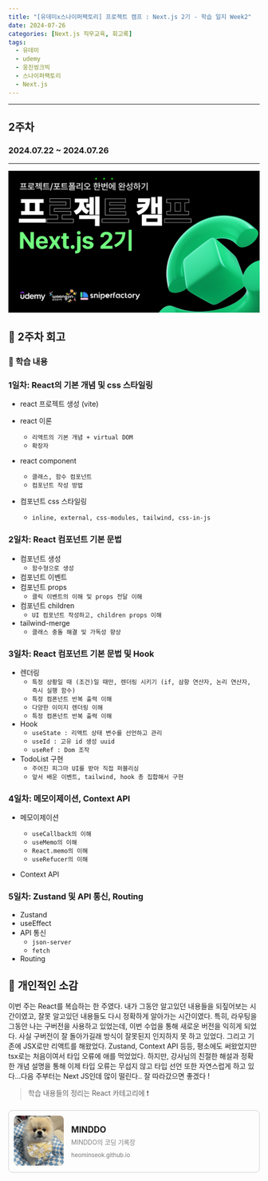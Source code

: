 ```yaml
---
title: "[유데미x스나이퍼팩토리] 프로젝트 캠프 : Next.js 2기 - 학습 일지 Week2"
date: 2024-07-26
categories: [Next.js 직무교육, 회고록]
tags:
  - 유데미
  - udemy
  - 웅진씽크빅
  - 스나이퍼팩토리
  - Next.js
---
```


<style>
  .flex-container {
    display: flex;
    justify-content: space-between;
  }
  .image-container {
    position: relative;
    width: 100%;
    display: flex;
    flex-direction: column;
    align-items: center;
  }
  .image-container img {
    width: 100%;
    height: 300px;
  }
  .caption {
    text-align: center;
    margin-top: 5px;
  }

  .responsive-link-card {
    display: flex;
    align-items: center;
    border: 1px solid #d0d0d0;
    border-radius: 8px;
    overflow: hidden;
    cursor: pointer;
    text-decoration: none;
    color: inherit;
    margin-top: 20px;
    padding: 10px;
  }
  
  .responsive-link-card img {
    width: 100px;
    height: 100px;
    object-fit: cover;
    border-radius: 8px;
    margin-right: 15px;
  }
  
  .responsive-link-content {
    display: flex;
    flex-direction: column;
  }
  
  .responsive-link-content h2 {
    margin: 0;
    font-size: 1.2em;
  }
  
  .responsive-link-content p {
    margin: 5px 0 10px;
    color: gray;
    font-size: 0.9em;
  }
  
  .responsive-link-content small {
    color: #777;
  }
  
  @media (max-width: 768px) {
    .responsive-link-card {
      flex-direction: column;
      align-items: flex-start;
    }
    
    .responsive-link-card img {
      margin-right: 0;
      margin-bottom: 10px;
    }

    .responsive-link-content {
      width: 100%;
    }
  }
</style>
<hr>

## **2주차**

### **2024.07.22 ~ 2024.07.26**

<hr>

![유데미x스나이퍼팩토리](/assets/img/posts/camp-review/udemy-main.png)

## 🐥 2주차 회고

### 🐣 학습 내용

### 1일차: React의 기본 개념 및 css 스타일링

- react 프로젝트 생성 (vite)
- react 이론
  - `리액트의 기본 개념 + virtual DOM`
  - `확장자`
- react component
  - `클래스, 함수 컴포넌트`
  - `컴포넌트 작성 방법`

- 컴포넌트 css 스타일링
  - `inline, external, css-modules, tailwind, css-in-js`

### 2일차: React 컴포넌트 기본 문법

- 컴포넌트 생성
  - `함수형으로 생성`
- 컴포넌트 이벤트
- 컴포넌트 props
  - `클릭 이벤트의 이해 및 props 전달 이해`
- 컴포넌트 children
  - `UI 컴포넌트 작성하고, children props 이해`
- tailwind-merge
  - `클래스 충돌 해결 및 가독성 향상`

### 3일차: React 컴포넌트 기본 문법 및 Hook

- 렌더링
  - `특정 상황일 때 (조건)일 때만, 렌더링 시키기 (if, 삼항 연산자, 논리 연산자, 즉시 실행 함수)`
  - `특정 컴폰넌트 반복 출력 이해`
  - `다양한 이미지 렌더링 이해`
  - `특정 컴폰넌트 반복 출력 이해`
- Hook
  - `useState : 리액트 상태 변수를 선언하고 관리`
  - `useId : 고유 id 생성 uuid`
  - `useRef : Dom 조작`
- TodoList 구현
  - `주어진 피그마 UI를 받아 직접 퍼블리싱`
  - `앞서 배운 이벤트, tailwind, hook 총 집합해서 구현`

### 4일차: 메모이제이션, Context API

- 메모이제이션
  - `useCallback의 이해`
  - `useMemo의 이해`
  - `React.memo의 이해`
  - `useRefucer의 이해`

- Context API

### 5일차: Zustand 및 API 통신, Routing

- Zustand
- useEffect
- API 통신
  - `json-server`
  - `fetch`
- Routing <br>

## 🐣 개인적인 소감
이번 주는 React를 복습하는 한 주였다. 내가 그동안 알고있던 내용들을 되짚어보는 시간이였고, 잘못 알고있던 내용들도 다시 정확하게 알아가는 시간이였다. 특히, 라우팅을 그동안 나는 구버전을 사용하고 있었는데, 이번 수업을 통해 새로운 버전을 익히게 되었다. 사실 구버전이 잘 돌아가길래 방식이 잘못된지 인지하지 못 하고 있었다. 그리고 기존에 JSX로만 리액트를 해왔었다. Zustand, Context API 등등, 평소에도 써왔었지만 tsx로는 처음이여서 타입 오류에 애를 먹었었다. 하지만, 강사님의 친절한 해설과 정확한 개념 설명을 통해 이제 타입 오류는 무섭지 않고 타입 선언 또한 자연스럽게 하고 있다...다음 주부터는 Next JS인데 많이 떨린다.. 잘 따라갔으면 좋겠다 !


> 학습 내용들의 정리는 React 카테고리에 ❗️<br>

<div class="responsive-link-card" onclick="window.open('https://heominseok.github.io/categories/react/', '_blank');">
  <div>
    <img src="./assets/img/chilbok.jpeg" alt="MINDDO 이미지">
  </div>
  <div class="responsive-link-content">
    <h2>MINDDO</h2>
    <p>MINDDO의 코딩 기록장</p>
    <small>heominseok.github.io</small>
  </div>
</div>
<br>
